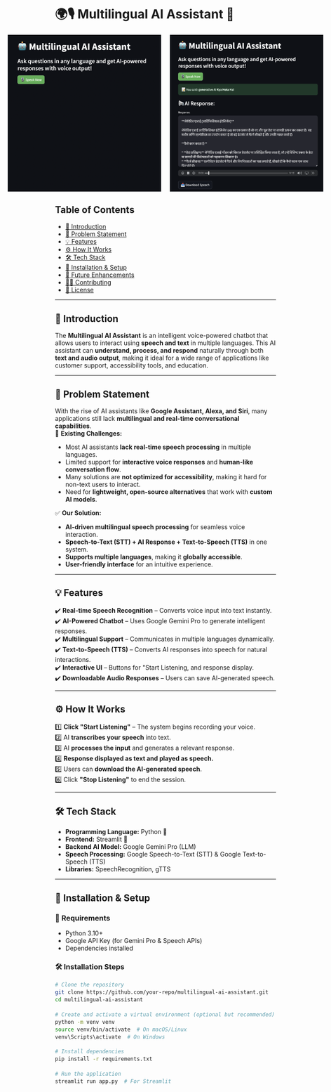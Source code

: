 # 🌍🎙️ Multilingual AI Assistant 🤖  

<div style="display: flex; justify-content: center; gap: 20px;">
    <img src="img1.png" width="350">
    <img src="img2.png" width="350">
</div>

## **Table of Contents**  
- [📌 Introduction](#-introduction)  
- [🚀 Problem Statement](#-problem-statement)  
- [💡 Features](#-features)  
- [⚙️ How It Works](#-how-it-works)  
- [🛠️ Tech Stack](#-tech-stack)  
- [📌 Installation & Setup](#-installation--setup)  
- [📝 Future Enhancements](#-future-enhancements)  
- [👨‍💻 Contributing](#-contributing)  
- [📜 License](#-license)  

---

## 📌 **Introduction**  
The **Multilingual AI Assistant** is an intelligent voice-powered chatbot that allows users to interact using **speech and text** in multiple languages. This AI assistant can **understand, process, and respond** naturally through both **text and audio output**, making it ideal for a wide range of applications like customer support, accessibility tools, and education.  

---

## 🚀 **Problem Statement**  
With the rise of AI assistants like **Google Assistant, Alexa, and Siri**, many applications still lack **multilingual and real-time conversational capabilities**.  
🔴 **Existing Challenges:**  
- Most AI assistants **lack real-time speech processing** in multiple languages.  
- Limited support for **interactive voice responses** and **human-like conversation flow**.  
- Many solutions are **not optimized for accessibility**, making it hard for non-text users to interact.  
- Need for **lightweight, open-source alternatives** that work with **custom AI models**.  

✅ **Our Solution:**  
- **AI-driven multilingual speech processing** for seamless voice interaction.  
- **Speech-to-Text (STT) + AI Response + Text-to-Speech (TTS)** in one system.  
- **Supports multiple languages**, making it **globally accessible**.  
- **User-friendly interface** for an intuitive experience.  

---

## 💡 **Features**  
✔️ **Real-time Speech Recognition** – Converts voice input into text instantly.  
✔️ **AI-Powered Chatbot** – Uses Google Gemini Pro to generate intelligent responses.  
✔️ **Multilingual Support** – Communicates in multiple languages dynamically.  
✔️ **Text-to-Speech (TTS)** – Converts AI responses into speech for natural interactions.  
✔️ **Interactive UI** – Buttons for "Start Listening, and response display.  
✔️ **Downloadable Audio Responses** – Users can save AI-generated speech.  

---

## ⚙️ **How It Works**  
1️⃣ **Click "Start Listening"** – The system begins recording your voice.  
2️⃣ AI **transcribes your speech** into text.  
3️⃣ AI **processes the input** and generates a relevant response.  
4️⃣ **Response displayed as text and played as speech.**  
5️⃣ Users can **download the AI-generated speech**.  
6️⃣ Click **"Stop Listening"** to end the session.  

---

## 🛠️ **Tech Stack**  
- **Programming Language:** Python 🐍  
- **Frontend:** Streamlit 🎨  
- **Backend AI Model:** Google Gemini Pro (LLM)  
- **Speech Processing:** Google Speech-to-Text (STT) & Google Text-to-Speech (TTS)  
- **Libraries:**  SpeechRecognition, gTTS  

---

## 📌 **Installation & Setup**  

### 🔧 **Requirements**  
- Python 3.10+  
- Google API Key (for Gemini Pro & Speech APIs)  
- Dependencies installed  

### 🛠️ **Installation Steps**  
```bash
# Clone the repository
git clone https://github.com/your-repo/multilingual-ai-assistant.git  
cd multilingual-ai-assistant  

# Create and activate a virtual environment (optional but recommended)
python -m venv venv  
source venv/bin/activate  # On macOS/Linux  
venv\Scripts\activate  # On Windows  

# Install dependencies
pip install -r requirements.txt  

# Run the application
streamlit run app.py  # For Streamlit  
